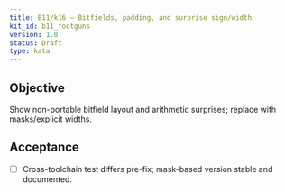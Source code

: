 ```yaml
---
title: B11/k16 — Bitfields, padding, and surprise sign/width
kit_id: b11_footguns
version: 1.0
status: Draft
type: kata
---
```

## Objective
Show non-portable bitfield layout and arithmetic surprises; replace with masks/explicit widths.
## Acceptance
- [ ] Cross-toolchain test differs pre-fix; mask-based version stable and documented.

